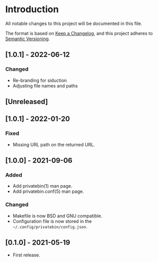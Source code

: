 # Introduction
All notable changes to this project will be documented in this file.

The format is based on [Keep a
Changelog](https://keepachangelog.com/en/1.0.0/), and this project
adheres to [Semantic Versioning](https://semver.org/spec/v2.0.0.html).

## [1.0.1] - 2022-06-12
### Changed
- Re-branding for siduction
- Adjusting file names and paths

## [Unreleased]

## [1.0.1] - 2022-01-20
### Fixed
- Missing URL path on the returned URL.

## [1.0.0] - 2021-09-06
### Added
- Add privatebin(1) man page.
- Add privatebin.conf(5) man page.

### Changed
- Makefile is now BSD and GNU compatible.
- Configuration file is now stored in the `~/.config/privatebin/config.json`.

## [0.1.0] - 2021-05-19
- First release.
